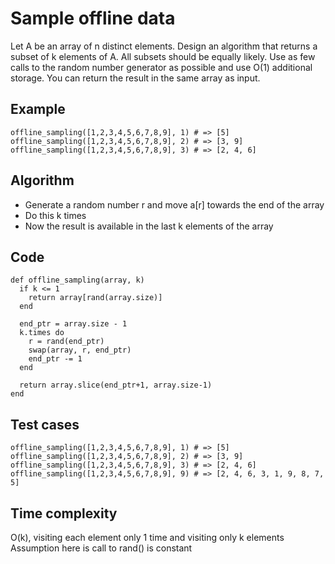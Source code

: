 # Sample offline data
Let A be an array of n distinct elements. Design an algorithm that returns a subset of k elements of A. All subsets should be equally likely. Use as few calls to the random number generator as possible and use O(1) additional storage. You can return the result in the same array as input.

## Example
```
offline_sampling([1,2,3,4,5,6,7,8,9], 1) # => [5]
offline_sampling([1,2,3,4,5,6,7,8,9], 2) # => [3, 9]
offline_sampling([1,2,3,4,5,6,7,8,9], 3) # => [2, 4, 6]
```

## Algorithm
- Generate a random number r and move a[r] towards the end of the array
- Do this k times
- Now the result is available in the last k elements of the array

## Code
```
def offline_sampling(array, k)
  if k <= 1
    return array[rand(array.size)]
  end

  end_ptr = array.size - 1
  k.times do
    r = rand(end_ptr)
    swap(array, r, end_ptr)
    end_ptr -= 1
  end

  return array.slice(end_ptr+1, array.size-1)
end
```

## Test cases
```
offline_sampling([1,2,3,4,5,6,7,8,9], 1) # => [5]
offline_sampling([1,2,3,4,5,6,7,8,9], 2) # => [3, 9]
offline_sampling([1,2,3,4,5,6,7,8,9], 3) # => [2, 4, 6]
offline_sampling([1,2,3,4,5,6,7,8,9], 9) # => [2, 4, 6, 3, 1, 9, 8, 7, 5]
```

## Time complexity
O(k), visiting each element only 1 time and visiting only k elements
Assumption here is call to rand() is constant
